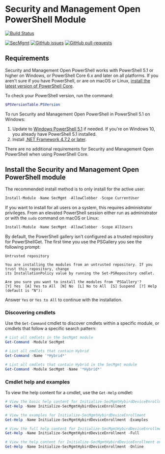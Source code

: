 # Security and Management Open PowerShell Module

[![Build Status](https://dev.azure.com/isaiahwilliams/public/_apis/build/status/secmgmt-open-powershell?branchName=master)](https://dev.azure.com/isaiahwilliams/public/_build/latest?definitionId=53&branchName=master)

[![SecMgmt](https://img.shields.io/powershellgallery/v/SecMgmt.svg?style=flat-square&label=SecMgmt)](https://www.powershellgallery.com/packages/SecMgmt/) [![GitHub issues](https://img.shields.io/github/issues/microsoft/secmgmt-open-powershell.svg)](https://github.com/microsoft/secmgmt-open-powershell/issues/) [![GitHub pull-requests](https://img.shields.io/github/issues-pr/microsoft/secmgmt-open-powershell.svg)](https://gitHub.com/microsoft/secmgmt-open-powershell/pull/)

## Requirements

Security and Management Open PowerShell works with PowerShell 5.1 or higher on Windows, or PowerShell Core 6.x and later on
all platforms. If you aren't sure if you have PowerShell, or are on macOS or Linux,
[install the latest version of PowerShell Core](https://docs.microsoft.com/powershell/scripting/install/installing-powershell#powershell-core).

To check your PowerShell version, run the command:

```powershell
$PSVersionTable.PSVersion
```

To run Security and Management Open PowerShell in PowerShell 5.1 on Windows:

1. Update to [Windows PowerShell 5.1](https://docs.microsoft.com/powershell/scripting/install/installing-windows-powershell#upgrading-existing-windows-powershell) if needed. If you're on Windows 10, you already
  have PowerShell 5.1 installed.
2. Install [.NET Framework 4.7.2 or later](https://docs.microsoft.com/dotnet/framework/install).

There are no additional requirements for Security and Management Open PowerShell when using PowerShell Core.

## Install the Security and Management Open PowerShell module

The recommended install method is to only install for the active user:

```powershell
Install-Module -Name SecMgmt -AllowClobber -Scope CurrentUser
```

If you want to install for all users on a system, this requires administrator privileges. From an elevated PowerShell session either
run as administrator or with the `sudo` command on macOS or Linux:

```powershell
Install-Module -Name SecMgmt -AllowClobber -Scope AllUsers
```

By default, the PowerShell gallery isn't configured as a trusted repository for PowerShellGet. The first time you use the PSGallery you see the following prompt:

```output
Untrusted repository

You are installing the modules from an untrusted repository. If you trust this repository, change
its InstallationPolicy value by running the Set-PSRepository cmdlet.

Are you sure you want to install the modules from 'PSGallery'?
[Y] Yes  [A] Yes to All  [N] No  [L] No to All  [S] Suspend  [?] Help (default is "N"):
```

Answer `Yes` or `Yes to All` to continue with the installation.

### Discovering cmdlets

Use the `Get-Command` cmdlet to discover cmdlets within a specific module, or cmdlets that follow a specific search pattern:

```powershell
# List all cmdlets in the SecMgmt module
Get-Command -Module SecMgmt

# List all cmdlets that contain Hybrid
Get-Command -Name '*Hybrid*'

# List all cmdlets that contain Hybrid in the SecMgmt module
Get-Command -Module SecMgmt -Name '*Hybrid*'
```

### Cmdlet help and examples

To view the help content for a cmdlet, use the `Get-Help` cmdlet:

```powershell
# View the basic help content for Initialize-SecMgmtHybirdDeviceEnrollment
Get-Help -Name Initialize-SecMgmtHybirdDeviceEnrollment

# View the examples for Initialize-SecMgmtHybirdDeviceEnrollment
Get-Help -Name Initialize-SecMgmtHybirdDeviceEnrollment -Examples

# View the full help content for Initialize-SecMgmtHybirdDeviceEnrollment
Get-Help -Name Initialize-SecMgmtHybirdDeviceEnrollment -Full

# View the help content for Initialize-SecMgmtHybirdDeviceEnrollment on https://docs.microsoft.com
Get-Help -Name Initialize-SecMgmtHybirdDeviceEnrollment -Online
```
